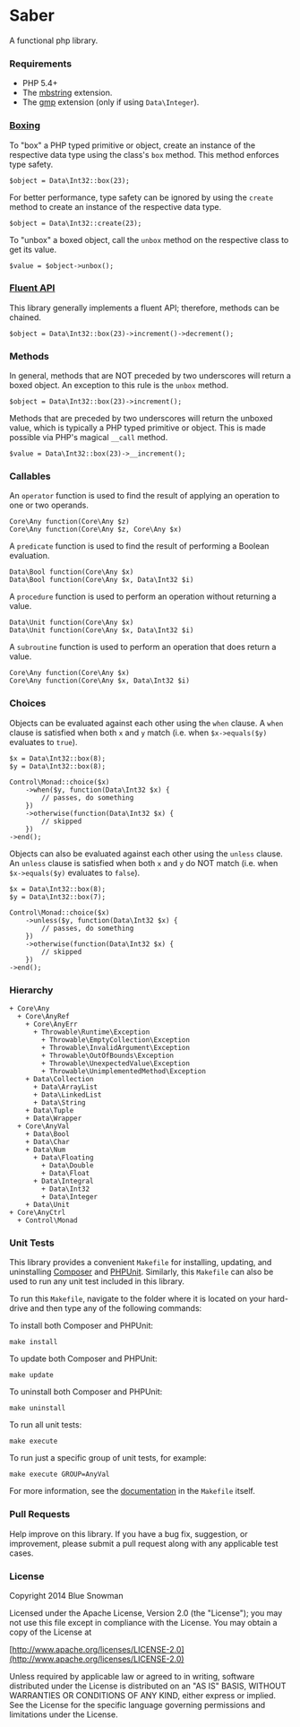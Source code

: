 Saber
==========

A functional php library.

### Requirements

* PHP 5.4+
* The [mbstring](http://php.net/manual/en/book.mbstring.php) extension.
* The [gmp](http://php.net/manual/en/book.gmp.php) extension (only if using `Data\Integer`).

### [Boxing](http://msdn.microsoft.com/en-us/library/yz2be5wk.aspx)

To "box" a PHP typed primitive or object, create an instance of the respective data type using the
class's `box` method.  This method enforces type safety.

````
$object = Data\Int32::box(23);
````

For better performance, type safety can be ignored by using the `create` method to create an instance
of the respective data type.

````
$object = Data\Int32::create(23);
````

To "unbox" a boxed object, call the `unbox` method on the respective class to get its value.

````
$value = $object->unbox();
````

### [Fluent API](http://en.wikipedia.org/wiki/Fluent_interface)

This library generally implements a fluent API; therefore, methods can be chained.

````
$object = Data\Int32::box(23)->increment()->decrement();
````

### Methods

In general, methods that are NOT preceded by two underscores will return a boxed object.  An
exception to this rule is the `unbox` method.

````
$object = Data\Int32::box(23)->increment();
````

Methods that are preceded by two underscores will return the unboxed value, which is typically
a PHP typed primitive or object.  This is made possible via PHP's magical `__call` method.

````
$value = Data\Int32::box(23)->__increment();
````

### Callables

An `operator` function is used to find the result of applying an operation to one or two operands.

````
Core\Any function(Core\Any $z)
Core\Any function(Core\Any $z, Core\Any $x)
````

A `predicate` function is used to find the result of performing a Boolean evaluation.

````
Data\Bool function(Core\Any $x)
Data\Bool function(Core\Any $x, Data\Int32 $i)
````

A `procedure` function is used to perform an operation without returning a value.

````
Data\Unit function(Core\Any $x)
Data\Unit function(Core\Any $x, Data\Int32 $i)
````

A `subroutine` function is used to perform an operation that does return a value.

````
Core\Any function(Core\Any $x)
Core\Any function(Core\Any $x, Data\Int32 $i)
````

### Choices

Objects can be evaluated against each other using the `when` clause.  A `when` clause is
satisfied when both `x` and `y` match (i.e. when `$x->equals($y)` evaluates to `true`).

````
$x = Data\Int32::box(8);
$y = Data\Int32::box(8);

Control\Monad::choice($x)
	->when($y, function(Data\Int32 $x) {
		// passes, do something
	})
	->otherwise(function(Data\Int32 $x) {
		// skipped
	})
->end();
````

Objects can also be evaluated against each other using the `unless` clause.  An `unless`
clause is satisfied when both `x` and `y` do NOT match (i.e. when `$x->equals($y)` evaluates
to `false`).

````
$x = Data\Int32::box(8);
$y = Data\Int32::box(7);

Control\Monad::choice($x)
	->unless($y, function(Data\Int32 $x) {
		// passes, do something
	})
	->otherwise(function(Data\Int32 $x) {
		// skipped
	})
->end();
````

### Hierarchy

````
+ Core\Any
  + Core\AnyRef
    + Core\AnyErr
      + Throwable\Runtime\Exception
        + Throwable\EmptyCollection\Exception
        + Throwable\InvalidArgument\Exception
        + Throwable\OutOfBounds\Exception
        + Throwable\UnexpectedValue\Exception
        + Throwable\UnimplementedMethod\Exception
    + Data\Collection
      + Data\ArrayList
      + Data\LinkedList
      + Data\String
    + Data\Tuple
    + Data\Wrapper
  + Core\AnyVal
    + Data\Bool
    + Data\Char
    + Data\Num
      + Data\Floating
        + Data\Double
        + Data\Float
      + Data\Integral
        + Data\Int32
        + Data\Integer
    + Data\Unit
+ Core\AnyCtrl
  + Control\Monad
````

### Unit Tests

This library provides a convenient `Makefile` for installing, updating, and uninstalling
[Composer](https://getcomposer.org/) and [PHPUnit](http://phpunit.de/).  Similarly, this
`Makefile` can also be used to run any unit test included in this library.

To run this `Makefile`, navigate to the folder where it is located on your hard-drive and
then type any of the following commands:

To install both Composer and PHPUnit:

````
make install
````

To update both Composer and PHPUnit:

````
make update
````

To uninstall both Composer and PHPUnit:

````
make uninstall
````

To run all unit tests:

````
make execute
````

To run just a specific group of unit tests, for example:

````
make execute GROUP=AnyVal
````

For more information, see the [documentation](https://github.com/bluesnowman/fphp-saber/blob/master/Makefile)
in the `Makefile` itself.

### Pull Requests

Help improve on this library.  If you have a bug fix, suggestion, or improvement, please submit a
pull request along with any applicable test cases.

### License

Copyright 2014 Blue Snowman

Licensed under the Apache License, Version 2.0 (the "License");
you may not use this file except in compliance with the License.
You may obtain a copy of the License at

[http://www.apache.org/licenses/LICENSE-2.0](http://www.apache.org/licenses/LICENSE-2.0)

Unless required by applicable law or agreed to in writing, software
distributed under the License is distributed on an "AS IS" BASIS,
WITHOUT WARRANTIES OR CONDITIONS OF ANY KIND, either express or implied.
See the License for the specific language governing permissions and
limitations under the License.

